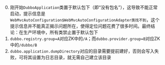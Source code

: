 0. 刚开始`DubboApplication`类置于默认包下（即“没有包名”），这导致不能正常启动，提示信息是`WebMvcAutoConfiguration$WebMvcAutoConfigurationAdapter类找不到`，这个提示信息并不能真正揭示问题所在，使得定位问题花费了很多时间。最终结论：在生产环境中，所有类禁止置于默认包下
0. `dubbo.registry.group=A`对应ZK中的`/A`；而`dubbo.provider.group=B`对应ZK中的`/dubbo/B`
0. `dubbo.application.dumpDirectory`对应的目录需要提前建好，否则会写入失败，可将其设置为日志目录，就无需自己建立该目录

